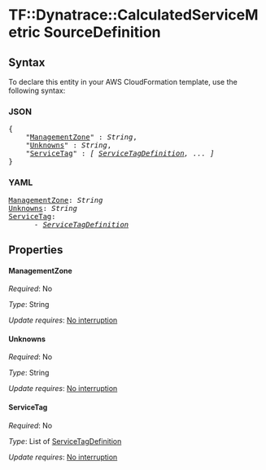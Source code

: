# TF::Dynatrace::CalculatedServiceMetric SourceDefinition

## Syntax

To declare this entity in your AWS CloudFormation template, use the following syntax:

### JSON

<pre>
{
    "<a href="#managementzone" title="ManagementZone">ManagementZone</a>" : <i>String</i>,
    "<a href="#unknowns" title="Unknowns">Unknowns</a>" : <i>String</i>,
    "<a href="#servicetag" title="ServiceTag">ServiceTag</a>" : <i>[ <a href="servicetagdefinition.md">ServiceTagDefinition</a>, ... ]</i>
}
</pre>

### YAML

<pre>
<a href="#managementzone" title="ManagementZone">ManagementZone</a>: <i>String</i>
<a href="#unknowns" title="Unknowns">Unknowns</a>: <i>String</i>
<a href="#servicetag" title="ServiceTag">ServiceTag</a>: <i>
      - <a href="servicetagdefinition.md">ServiceTagDefinition</a></i>
</pre>

## Properties

#### ManagementZone

_Required_: No

_Type_: String

_Update requires_: [No interruption](https://docs.aws.amazon.com/AWSCloudFormation/latest/UserGuide/using-cfn-updating-stacks-update-behaviors.html#update-no-interrupt)

#### Unknowns

_Required_: No

_Type_: String

_Update requires_: [No interruption](https://docs.aws.amazon.com/AWSCloudFormation/latest/UserGuide/using-cfn-updating-stacks-update-behaviors.html#update-no-interrupt)

#### ServiceTag

_Required_: No

_Type_: List of <a href="servicetagdefinition.md">ServiceTagDefinition</a>

_Update requires_: [No interruption](https://docs.aws.amazon.com/AWSCloudFormation/latest/UserGuide/using-cfn-updating-stacks-update-behaviors.html#update-no-interrupt)

